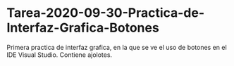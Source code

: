 # Tarea-2020-09-30-Practica-de-Interfaz-Grafica-Botones

Primera practica de interfaz grafica, en la que se ve el uso de botones en el IDE Visual Studio.
Contiene ajolotes.
